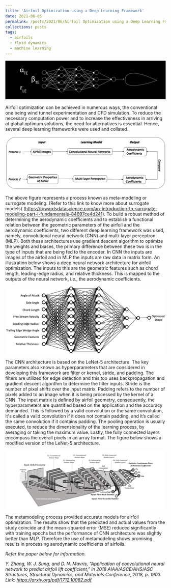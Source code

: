 ```yaml
---
title: 'Airfoil Optimization using a Deep Learning Framework'
date: 2021-06-05
permalink: /posts/2021/06/Airfoil Optimization using a Deep Learning Framework/
collections: posts
tags:
  - airfoils
  - fluid dynamics
  - machine learning
---
```


![Model](/images/a_AirfoilML2.jpeg "Model")

Airfoil optimization can be achieved in numerous ways, the conventional one being wind tunnel experimentation and CFD simulation. To reduce the necessary computation power and to increase the effectiveness in arriving at global optimum solutions, the need for alternatives is essential. Hence, several deep learning frameworks were used and collated.

![Metamodeling Process](/images/a_MM2.png "Metamodeling Process")

The above figure represents a process known as meta-modeling or surrogate modeling. (Refer to this link to know more about surrogate models) (https://towardsdatascience.com/an-introduction-to-surrogate-modeling-part-i-fundamentals-84697ce4d241). To build a robust method of determining the aerodynamic coefficients and to establish a functional relation between the geometric parameters of the airfoil and the aerodynamic coefficients, two different deep learning framework was used, namely, convolutional neural network (CNN) and multi-layer perceptron (MLP). Both these architectures use gradient descent algorithm to optimize the weights and biases, the primary difference between these two is in the type of inputs that are being fed to the encoder. In CNN the inputs are images of the airfoil and in MLP the inputs are raw data in matrix form. An illustration below shows a deep neural network architecture for airfoil optimization. The inputs to this are the geometric features such as chord length, leading-edge radius, and relative thickness. This is mapped to the outputs of the neural network, i.e., the aerodynamic coefficients. 

![Deep Neural Network for Airfoil Optimization](/images/a_MLP2.png "Deep Neural Network for Airfoil Optimization")

The CNN architecture is based on the LeNet-5 architecture. The key parameters also known as hyperparameters that are considered in developing this framework are filter or kernel, stride, and padding. The filters are utilized for edge detection and this too uses backpropagation and gradient descent algorithm to determine the filter inputs. Stride is the number of pixel shifts over the input matrix. Padding refers to the number of pixels added to an image when it is being processed by the kernel of a CNN. The input matrix is defined by airfoil geometry, consequently, the hyperparameters are quantified based on the application and the accuracy demanded. This is followed by a valid convolution or the same convolution, it's called a valid convolution if it does not contain padding, and it’s called the same convolution if it contains padding. The pooling operation is usually executed, to reduce the dimensionality of the learning process, by averaging or taking the maximum value. Lastly, the fully connected layers encompass the overall pixels in an array format. The figure below shows a modified version of the LeNet-5 architecture.

![Modified LeNet-5 Architecture](/images/a_CNN.png "Modified LeNet-5 Architecture") 

The metamodeling process provided accurate models for airfoil optimization. The results show that the predicted and actual values from the study coincide and the mean-squared error (MSE) reduced significantly with training epochs but the performance of CNN architecture was slightly better than MLP. Therefore the use of metamodeling shows promising results in processing aerodynamic coefficients of airfoils.

*Refer the paper below for information.*

*Y. Zhang, W. J. Sung, and D. N. Mavris, “Application of convolutional neural network to predict airfoil lift coefficient,” in 2018 AIAA/ASCE/AHS/ASC Structures, Structural Dynamics, and Materials Conference, 2018, p. 1903.*
*Link: https://arxiv.org/pdf/1712.10082.pdf*
